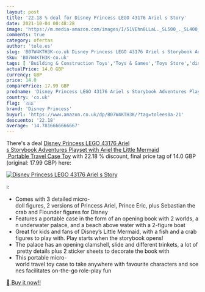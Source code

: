 ```yaml
---
layout: post
title: '22.18 % deal for Disney Princess LEGO 43176 Ariel s Story'
date: 2021-10-04 00:48:28
image: 'https://m.media-amazon.com/images/I/51VEhn8LLaL._SL500_._SL400_.jpg'
comments: true
category: ofertas
author: 'tole.es'
slug: 'B07W4KTH3K-co.uk Disney Princess LEGO 43176 Ariel s Storybook Adventures...'
sku: 'B07W4KTH3K-co.uk'
tags: [ 'Building & Construction Toys','Toys & Games','Toys Store','disney princess','lego', ]
actualPrice: 14.0 GBP
currency: GBP
price: 14.0
comparePrice: 17.99 GBP
prodname: 'Disney Princess LEGO 43176 Ariel s Storybook Adventures Playset with Ariel the Little Mermaid  Portable Travel Case Toy'
country: 'co.uk'
flag: '🇬🇧'
brand: 'Disney Princess'
buyurl: 'https://www.amazon.co.uk/dp/B07W4KTH3K/?tag=tolees0a-21'
descuento: '22.18'
average: '14.7816666666667'
---
```


There's a deal [Disney Princess LEGO 43176 Ariel s Storybook Adventures Playset with Ariel the Little Mermaid  Portable Travel Case Toy](https://www.amazon.co.uk/dp/B07W4KTH3K/?tag=tolees0a-21)  with  22.18 % discount, final price tag of  14.0 GBP (original: 17.99 GBP) here:

[![Disney Princess LEGO 43176 Ariel s Story](https://m.media-amazon.com/images/I/51VEhn8LLaL._SL500_._SL400_.jpg)](https://www.amazon.co.uk/dp/B07W4KTH3K/?tag=tolees0a-21)

ℹ️:

- Comes with 3 detailed micro-doll figures, 2 versions of Princess Ariel, Prince Eric, plus Sebastian the crab and Flounder figures for Disney
- Features a portable case in the form of an opening book with 2 worlds, an underwater palace, and a beach above water with a 2-figure boat
- Great for kids and fans of Disney’s Little Mermaid, with a fish and a crab figures to play with. Play starts when the storybook opens!
- The palace has an opening clamshell, slide and different trinkets, a lot of pretty details plus 2 sticker sheets to decorate the book with
- This portable micro-world travel toy case to take anywhere with favourite characters and scenes facilitates on-the-go role-play fun

[🛒 Buy it now!!](https://www.amazon.co.uk/dp/B07W4KTH3K/?tag=tolees0a-21)
